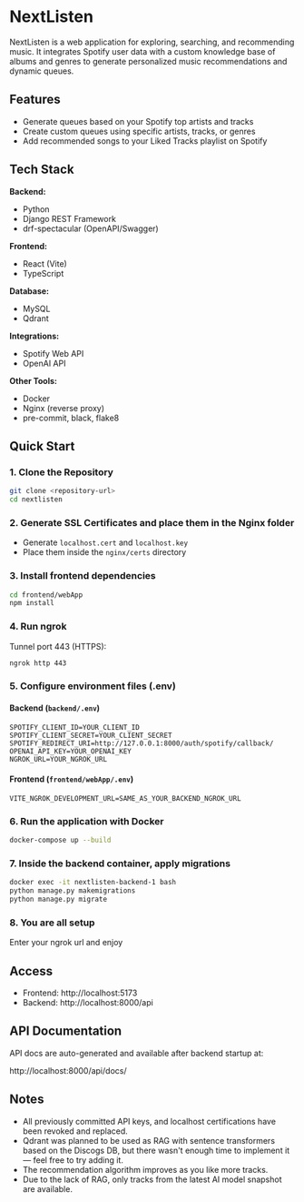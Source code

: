 # NextListen

NextListen is a web application for exploring, searching, and recommending music. It integrates Spotify user data with a custom knowledge base of albums and genres to generate personalized music recommendations and dynamic queues.

## Features

- Generate queues based on your Spotify top artists and tracks  
- Create custom queues using specific artists, tracks, or genres  
- Add recommended songs to your Liked Tracks playlist on Spotify  

## Tech Stack

**Backend:**  
- Python  
- Django REST Framework  
- drf-spectacular (OpenAPI/Swagger)  

**Frontend:**  
- React (Vite)  
- TypeScript  

**Database:**  
- MySQL
- Qdrant

**Integrations:**  
- Spotify Web API  
- OpenAI API  

**Other Tools:**  
- Docker  
- Nginx (reverse proxy)  
- pre-commit, black, flake8  

## Quick Start

### 1. Clone the Repository

```bash
git clone <repository-url>
cd nextlisten
```

### 2. Generate SSL Certificates and place them in the Nginx folder

- Generate `localhost.cert` and `localhost.key`  
- Place them inside the `nginx/certs` directory

### 3. Install frontend dependencies

```bash
cd frontend/webApp
npm install
```

### 4. Run ngrok

Tunnel port 443 (HTTPS):

```bash
ngrok http 443
```

### 5. Configure environment files (.env)

#### Backend (`backend/.env`)

```env
SPOTIFY_CLIENT_ID=YOUR_CLIENT_ID
SPOTIFY_CLIENT_SECRET=YOUR_CLIENT_SECRET
SPOTIFY_REDIRECT_URI=http://127.0.0.1:8000/auth/spotify/callback/
OPENAI_API_KEY=YOUR_OPENAI_KEY
NGROK_URL=YOUR_NGROK_URL
```

#### Frontend (`frontend/webApp/.env`)

```env
VITE_NGROK_DEVELOPMENT_URL=SAME_AS_YOUR_BACKEND_NGROK_URL
```

### 6. Run the application with Docker

```bash
docker-compose up --build
```

### 7. Inside the backend container, apply migrations

```bash
docker exec -it nextlisten-backend-1 bash
python manage.py makemigrations
python manage.py migrate
```
### 8. You are all setup

Enter your ngrok url and enjoy

## Access

- Frontend: http://localhost:5173  
- Backend: http://localhost:8000/api

## API Documentation

API docs are auto-generated and available after backend startup at:

http://localhost:8000/api/docs/

## Notes

- All previously committed API keys, and localhost certifications have been revoked and replaced.  
- Qdrant was planned to be used as RAG with sentence transformers based on the Discogs DB, but there wasn't enough time to implement it — feel free to try adding it.  
- The recommendation algorithm improves as you like more tracks.  
- Due to the lack of RAG, only tracks from the latest AI model snapshot are available.
